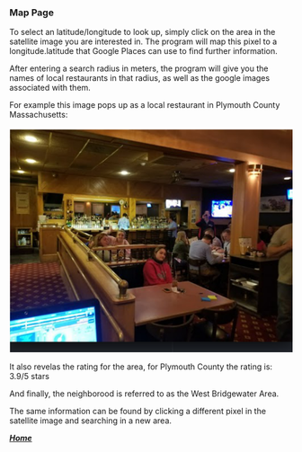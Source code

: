 ### Map Page
To select an latitude/longitude to look up, simply click on the area in the satellite image you are interested in. The program will map this pixel to a longitude.latitude that Google Places can use to find further information.

After entering a search radius in meters, the program will give you the names of local restaurants in that radius, as well as the google images associated with them. 

For example this image pops up as a local restaurant in Plymouth County Massachusetts:

![](./loc.png)

It also revelas the rating for the area, for Plymouth County the rating is: 3.9/5 stars

And finally, the neighborood is referred to as the West Bridgewater Area. 

The same information can be found by clicking a different pixel in the satellite image and searching in a new area. 

[***Home***](https://rickyroze.github.io/SoftDesFinalProject/)
